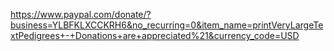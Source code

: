 https://www.paypal.com/donate/?business=YLBFKLXCCKRH6&no_recurring=0&item_name=printVeryLargeTextPedigrees+-+Donations+are+appreciated%21&currency_code=USD